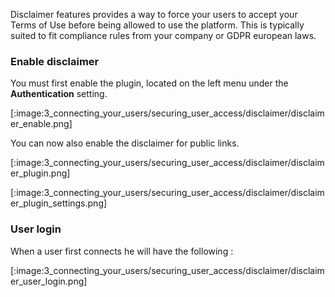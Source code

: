 Disclaimer features provides a way to force your users to accept your Terms of Use before being allowed to use the platform.
This is typically suited to fit compliance rules from your company or GDPR european laws.

### Enable disclaimer

You must first enable the plugin, located on the left menu under the **Authentication** setting.

[:image:3_connecting_your_users/securing_user_access/disclaimer/disclaimer_enable.png]

You can now also enable the disclaimer for public links.

[:image:3_connecting_your_users/securing_user_access/disclaimer/disclaimer_plugin.png]

[:image:3_connecting_your_users/securing_user_access/disclaimer/disclaimer_plugin_settings.png]

### User login

When a user first connects he will have the following :

[:image:3_connecting_your_users/securing_user_access/disclaimer/disclaimer_user_login.png]
